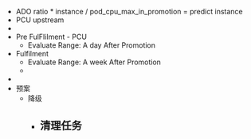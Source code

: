- ADO ratio * instance / pod_cpu_max_in_promotion = predict instance
- PCU upstream
-
- Pre FulFIilment  - PCU
	- Evaluate Range: A day After Promotion
- Fulfilment
	- Evaluate Range: A week After Promotion
	-
-
- 预案
	- 降级
		- 清理任务
			-